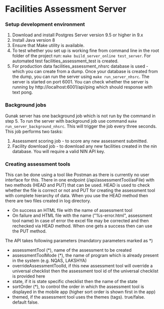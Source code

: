 # Facilities Assessment Server
### Setup development environment
1. Download and install Postgres Server version 9.5 or higher in 9.x
2. Install Java version 8
3. Ensure that Make utility is available.
4. To test whether you set up is working fine from command line in the root folder of the project run: `make build_server_online test_server`. For automated test facilities_assessment_test is created.  
5. For production data facilities_assessment_nhsrc database is used - which you can create from a dump. Once your database is created from the dump, you can run the server using `make run_server_nhsrc`. The server is started on port 6001. You can check whether the server is running by http://localhost:6001/api/ping which should response with text pong.

### Background jobs
Gunak server has one background job which is not run by the command in step 5. To run the server with background job use command `make run_server_background_nhsrc`. This will trigger the job every three seconds. This job performs two tasks:
1. Assessment scoring job - to score any new assessment submitted.
2. Facility download job - to download any new facilities created in the nin database. You will require a valid NIN API key.

### Creating assessment tools
This can be done using a tool like Postman as there is currently no user interface for this.
There in one endpoint (/api/assessmentTool/asFile) with two methods (HEAD and PUT) that can be used. HEAD is used to check whether the file is correct or not and PUT for creating the assessment tool with complete hierarchy of data.
When you use the HEAD method then there are two files created in log directory.
- On success an HTML file with the name of assessment tool
- On failure and HTML file with the name ("%s-error.html", assessment tool name)
In case of error the excel file may be corrected and then rechecked via HEAD method. When one gets a success then can use the PUT method.

The API takes following parameters (mandatory parameters marked as *)
- assessmentTool (*), name of the assessment to be created
- assessmentToolMode (*), the name of program which is already present in the system (e.g. NQAS, LAKSHYA)
- overrideAssessmentToolId, if this new assessment tool will override a universal checklist then the assessment tool id of the universal checklist is provided here
- state, if it is state specific checklist then the name of the state
- sortOrder (*), to control the order in which the assessment tool is displayed in the mobile app (higher sort order is shown first in the app)
- themed, if the assessment tool uses the themes (tags). true/false. default false.

